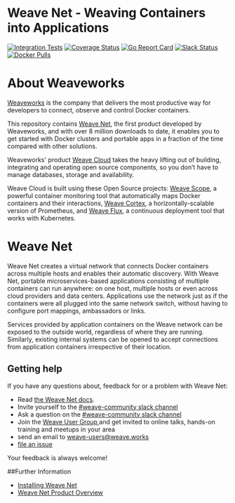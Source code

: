 # Weave Net - Weaving Containers into Applications

[![Integration Tests](https://circleci.com/gh/weaveworks/weave/tree/master.svg?style=shield)](https://circleci.com/gh/weaveworks/weave)
[![Coverage Status](https://coveralls.io/repos/weaveworks/weave/badge.svg)](https://coveralls.io/r/weaveworks/weave)
[![Go Report Card](https://goreportcard.com/badge/github.com/weaveworks/weave)](https://goreportcard.com/report/github.com/weaveworks/weave)
[![Slack Status](https://slack.weave.works/badge.svg)](https://slack.weave.works)
[![Docker Pulls](https://img.shields.io/docker/pulls/weaveworks/weave.svg?maxAge=604800)](https://hub.docker.com/r/weaveworks/weave/)

# About Weaveworks

[Weaveworks](https://www.weave.works) is the company that delivers the most productive way for developers to connect, observe and control
Docker containers.

This repository contains [Weave Net](https://www.weave.works/products/weave-net/), the first product developed by Weaveworks, and with over 8 million downloads to date, it enables you to get started with Docker clusters and portable apps in a fraction of the time compared with other solutions.

Weaveworks' product [Weave Cloud](https://www.weave.works/solution/cloud/) takes the heavy lifting out of building, integrating and operating open source components, so you don’t have to manage databases, storage and availability.

Weave Cloud is built using these Open Source projects: [Weave Scope](https://www.weave.works/products/weave-scope/), a powerful container monitoring tool that automatically maps Docker containers and their interactions, [Weave Cortex](https://github.com/weaveworks/cortex), a horizontally-scalable version of Prometheus, and [Weave Flux](https://www.weave.works/products/weave-flux/), a continuous deployment tool that works with Kubernetes.

# Weave Net

Weave Net creates a virtual network that connects Docker containers across multiple hosts and enables their automatic discovery. With Weave Net, portable microservices-based applications consisting of multiple containers can run anywhere: on one host, multiple hosts or even across cloud providers and data centers. Applications use the network just as if the containers were all plugged into the same network switch, without having to configure port mappings, ambassadors or links.

Services provided by application containers on the Weave network can be exposed to the outside world, regardless of where they are running. Similarly, existing internal systems can be opened to accept connections from application containers irrespective of their location.

## <a name="help"></a>Getting help

If you have any questions about, feedback for or a problem with Weave Net:

- Read [the Weave Net docs](https://www.weave.works/docs/net/latest/introducing-weave/).
- Invite yourself to the <a href="https://weaveworks.github.io/community-slack/"> #weave-community slack channel</a>
- Ask a question on the <a href="https://weave-community.slack.com/messages/general/"> #weave-community slack channel </a>
- Join the <a href="https://www.meetup.com/pro/Weave/"> Weave User Group </a> and get invited to online talks, hands-on training and meetups in your area
- send an email to <a href="mailto:weave-users@weave.works">weave-users@weave.works</a>
- <a href="https://github.com/weaveworks/weave/issues/new">file an issue</a>

Your feedback is always welcome!

##Further Information

* [Installing Weave Net](https://www.weave.works/docs/net/latest/installing-weave/)
* [Weave Net Product Overview](https://www.weave.works/products/weave-net/)
